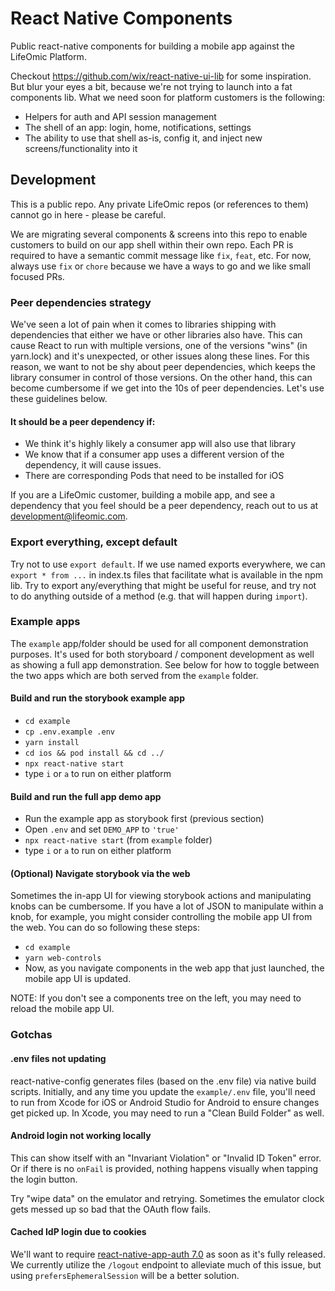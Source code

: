 # React Native Components

Public react-native components for building a mobile app against the LifeOmic
Platform.

Checkout https://github.com/wix/react-native-ui-lib for some inspiration. But
blur your eyes a bit, because we're not trying to launch into a fat components
lib. What we need soon for platform customers is the following:

- Helpers for auth and API session management
- The shell of an app: login, home, notifications, settings
- The ability to use that shell as-is, config it, and inject new
  screens/functionality into it

## Development

This is a public repo. Any private LifeOmic repos (or references to them) cannot
go in here - please be careful.

We are migrating several components & screens into this repo to enable customers
to build on our app shell within their own repo. Each PR is required to have a
semantic commit message like `fix`, `feat`, etc. For now, always use `fix` or
`chore` because we have a ways to go and we like small focused PRs.

### Peer dependencies strategy

We've seen a lot of pain when it comes to libraries shipping with dependencies
that either we have or other libraries also have. This can cause React to run
with multiple versions, one of the versions "wins" (in yarn.lock) and it's
unexpected, or other issues along these lines. For this reason, we want to not
be shy about peer dependencies, which keeps the library consumer in control of
those versions. On the other hand, this can become cumbersome if we get into the
10s of peer dependencies. Let's use these guidelines below.

#### It should be a peer dependency if:

- We think it's highly likely a consumer app will also use that library
- We know that if a consumer app uses a different version of the dependency, it
  will cause issues.
- There are corresponding Pods that need to be installed for iOS

If you are a LifeOmic customer, building a mobile app, and see a dependency that
you feel should be a peer dependency, reach out to us at
development@lifeomic.com.

### Export everything, except default

Try not to use `export default`. If we use named exports everywhere, we can
`export * from ...` in index.ts files that facilitate what is available in the
npm lib. Try to export any/everything that might be useful for reuse, and try
not to do anything outside of a method (e.g. that will happen during `import`).

### Example apps

The `example` app/folder should be used for all component demonstration
purposes. It's used for both storyboard / component development as well as
showing a full app demonstration. See below for how to toggle between the two
apps which are both served from the `example` folder.

#### Build and run the storybook example app

- `cd example`
- `cp .env.example .env`
- `yarn install`
- `cd ios && pod install && cd ../`
- `npx react-native start`
- type `i` or `a` to run on either platform

#### Build and run the full app demo app

- Run the example app as storybook first (previous section)
- Open `.env` and set `DEMO_APP` to `'true'`
- `npx react-native start` (from `example` folder)
- type `i` or `a` to run on either platform

#### (Optional) Navigate storybook via the web

Sometimes the in-app UI for viewing storybook actions and manipulating knobs can
be cumbersome. If you have a lot of JSON to manipulate within a knob, for
example, you might consider controlling the mobile app UI from the web. You can
do so following these steps:

- `cd example`
- `yarn web-controls`
- Now, as you navigate components in the web app that just launched, the mobile
  app UI is updated.

NOTE: If you don't see a components tree on the left, you may need to reload the
mobile app UI.

### Gotchas

#### .env files not updating

react-native-config generates files (based on the .env file) via native build
scripts. Initially, and any time you update the `example/.env` file, you'll need
to run from Xcode for iOS or Android Studio for Android to ensure changes get
picked up. In Xcode, you may need to run a "Clean Build Folder" as well.

#### Android login not working locally

This can show itself with an "Invariant Violation" or "Invalid ID Token" error.
Or if there is no `onFail` is provided, nothing happens visually when tapping
the login button.

Try "wipe data" on the emulator and retrying. Sometimes the emulator clock gets
messed up so bad that the OAuth flow fails.

#### Cached IdP login due to cookies

We'll want to require
[react-native-app-auth 7.0](https://github.com/FormidableLabs/react-native-app-auth/releases/tag/v7.0.0-rc2)
as soon as it's fully released. We currently utilize the `/logout` endpoint to
alleviate much of this issue, but using `prefersEphemeralSession` will be a
better solution.
